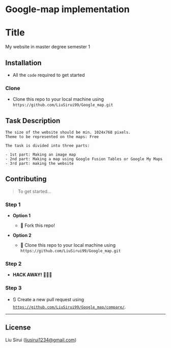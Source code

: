 # Google-map implementation


# Title

My website in master degree semester 1


## Installation
- All the `code` required to get started

### Clone

- Clone this repo to your local machine using `https://github.com/LiuSirui99/Google_map.git`

## Task Description
```
The size of the website should be min. 1024x768 pixels. 
Theme to be represented on the maps: Free

The task is divided into three parts:

- 1st part: Making an image map
- 2nd part: Making a map using Google Fusion Tables or Google My Maps
- 3rd part: making the website

```



## Contributing

> To get started...

### Step 1

- **Option 1**
    - 🍴 Fork this repo!

- **Option 2**
    - 👯 Clone this repo to your local machine using `https://github.com/LiuSirui99/Google_map.git`

### Step 2

- **HACK AWAY!** 🔨🔨🔨

### Step 3

- 🔃 Create a new pull request using <a href="https://github.com/LiuSirui99/Google_map/compare/" target="_blank">`https://github.com/LiuSirui99/Google_map/compare/`</a>.

---


## License

Liu Sirui (liusirui1234@gmail.com)
